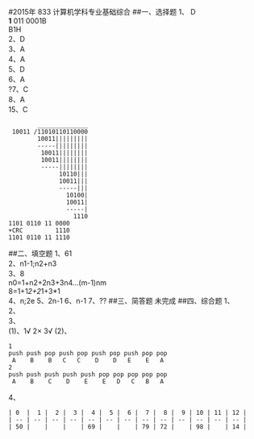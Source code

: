 #2015年 833 计算机学科专业基础综合
##一、选择题
1、 D  
**1** 011 0001B  
B1H  
2、D  
3、A  
4、A  
5、D  
6、A  
?7、C  
8、A  
15、C  
```
        ______________  
 10011 /11010110110000  
        10011|||||||||  
        -----|||||||||  
         10011||||||||  
         10011||||||||  
         -----||||||||  
              10110|||  
              10011|||  
              -----|||  
                10100|  
                10011|  
                -----|  
                  1110  
1101 0110 11 0000  
+CRC         1110  
1101 0110 11 1110  
```
##二、填空题
1、61  
2、n1-1;n2+n3  
3、8  
n0=1+n2+2n3+3n4...(m-1)nm  
8=1+1*2+2*1+3*1  
4、n;2e
5、2n-1
6、n-1
7、??
##三、简答题
未完成
##四、综合题
1、  
2、  
3、  
(1)、1√ 2× 3√
(2)、
```
1 
push push pop push pop push pop push pop pop
 A    B    B   C   C    D    D   E    E   A
2
push push push push push pop pop pop pop pop
 A    B    C    D    E    E   D   C   B   A
```
4、
```
| 0  |  1 |  2 |  3 |  4 |  5 |  6 |  7 |  8 |  9 | 10 | 11 | 12 |
| -- | -- | -- | -- | -- | -- | -- | -- | -- | -- | -- | -- | -- |
| 50 |    |    |    | 69 |    |    | 79 | 72 |    | 98 |    | 14 |
```
